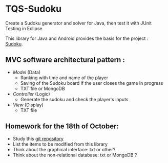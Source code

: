 # TQS-Sudoku
Create a Sudoku generator and solver for Java, then test it with JUnit Testing in Eclipse

This library for Java and Android provides the basis for the project : [Sudoku](https://github.com/a11n/sudoku).

## MVC software architectural pattern : 
  * *Model* (Data)
    * Ranking with time and name of the player
    * Saving of the Sudoku board if the user closes the game in progress
    * TXT file or MongoDB
  * *Controller* (Logic)
    * Generate the sudoku and check the player's inputs
  * *View* (Display) 
    * TXT file

## Homework for the 18th of October: 
  * Study this [git repository](https://github.com/a11n/sudoku)
  * List the items to be modified from this library
  * Think about the graphical interface: txt or other?
  * Think about the non-relational database: txt or MongoDB ?
